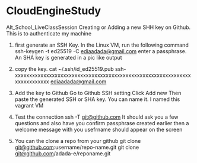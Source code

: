 # CloudEngineStudy
Alt_School_LiveClassSession
Creating or Adding a new SHH key on Github. This is to authenticate my machine


1.	first generate an SSH Key.
In the Linux VM, run the following command
ssh-keygen -t ed25519 -C ediaadada@gmail.com
enter a passphrase. 
An SHA key is generated in a pic like output

2.	copy the key.
cat ~/.ssh/id_ed25519.pub
ssh-xxxxxxxxxxxxxxxxxxxxxxxxxxxxxxxxxxxxxxxxxxxxxxxxxxxxxxxxxxxxxxxxxxxxxxxxxx ediaadada@gmail.com


3.	Add the key to Github
Go to Github SSH setting
Click Add new 
Then paste the generated SSH or SHA key. You can name it. I named this vagrant VM


4.	Test the connection
ssh -T git@github.com
It should ask you a few questions and also have you confirm passphrase created earlier then a welcome message with you usefrname should appear on the screen


5.	You can the clone a repo from your github
git clone git@github.com:username/repo-name.git
git clone git@github.com/adada-e/reponame.git
